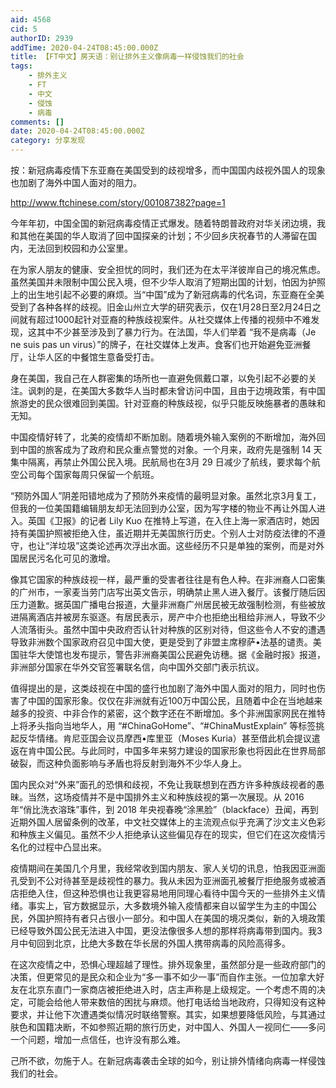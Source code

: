 ```yaml
---
aid: 4568
cid: 5
authorID: 2939
addTime: 2020-04-24T08:45:00.000Z
title: 【FT中文】房天语：别让排外主义像病毒一样侵蚀我们的社会
tags:
    - 排外主义
    - FT
    - 中文
    - 侵蚀
    - 病毒
comments: []
date: 2020-04-24T08:45:00.000Z
category: 分享发现
---
```


按：新冠病毒疫情下东亚裔在美国受到的歧视增多，而中国国内歧视外国人的现象也加剧了海外中国人面对的阻力。

http://www.ftchinese.com/story/001087382?page=1

今年年初，中国全国的新冠病毒疫情正式爆发。随着特朗普政府对华关闭边境，我和其他在美国的华人取消了回中国探亲的计划；不少回乡庆祝春节的人滞留在国内，无法回到校园和办公室里。

在为家人朋友的健康、安全担忧的同时，我们还为在太平洋彼岸自己的境况焦虑。虽然美国并未限制中国公民入境，但不少华人取消了短期出国的计划，怕因为护照上的出生地引起不必要的麻烦。当“中国”成为了新冠病毒的代名词，东亚裔在全美受到了各种各样的歧视。旧金山州立大学的研究表示，仅在1月28日至2月24日之间就有超过1000起针对亚裔的种族歧视案件。从社交媒体上传播的视频中不难发现，这其中不少甚至涉及到了暴力行为。在法国，华人们举着 “我不是病毒（Je ne suis pas un virus）”的牌子，在社交媒体上发声。食客们也开始避免亚洲餐厅，让华人区的中餐馆生意备受打击。

身在美国，我自己在人群密集的场所也一直避免佩戴口罩，以免引起不必要的关注。讽刺的是，在美国大多数华人当时都未曾访问中国，且由于边境政策，有中国旅游史的民众很难回到美国。针对亚裔的种族歧视，似乎只能反映施暴者的愚昧和无知。

中国疫情好转了，北美的疫情却不断加剧。随着境外输入案例的不断增加，海外回到中国的旅客成为了政府和民众重点警觉的对象。一个月来，政府先是强制 14 天集中隔离，再禁止外国公民入境。民航局也在3月 29 日减少了航线，要求每个航空公司每个国家每周只保留一个航班。

“预防外国人”阴差阳错地成为了预防外来疫情的最明显对象。虽然北京3月复工，但我的一位美国籍编辑朋友却无法回到办公室，因为写字楼的物业不再让外国人进入。英国《卫报》的记者 Lily Kuo 在推特上写道，在入住上海一家酒店时，她因持有美国护照被拒绝入住，虽近期并无美国旅行历史。个别人士对防疫法律的不遵守，也让“洋垃圾”这类论述再次浮出水面。这些经历不只是单独的案例，而是对外国居民污名化可见的激增。

像其它国家的种族歧视一样，最严重的受害者往往是有色人种。在非洲裔人口密集的广州市，一家麦当劳门店写出英文告示，明确禁止黑人进入餐厅。该餐厅随后因压力道歉。据英国广播电台报道，大量非洲裔广州居民被无故强制检测，有些被放进隔离酒店并被房东驱逐。有居民表示，房产中介也拒绝出租给非洲人，导致不少人流落街头。虽然中国中央政府否认针对种族的区别对待，但这些令人不安的遭遇导致非洲数个国家政府召见中国大使，更是受到了非盟主席穆萨•法基的谴责。美国驻华大使馆也发布提示，警告非洲裔美国公民避免访穗。据《金融时报》报道，非洲部分国家在华外交官签署联名信，向中国外交部门表示抗议。

值得提出的是，这类歧视在中国的盛行也加剧了海外中国人面对的阻力，同时也伤害了中国的国家形象。仅仅在非洲就有近100万中国公民，且随着中企在当地越来越多的投资、中非合作的紧密，这个数字还在不断增加。多个非洲国家网民在推特上将矛头指向当地华人，用 “#ChinaGoHome”、“#ChinaMustExplain” 等标签挑起反华情绪。肯尼亚国会议员摩西•库里亚（Moses Kuria）甚至借此机会提议遣返在肯中国公民。与此同时，中国多年来努力建设的国家形象也将因此在世界局部破裂，而这种负面影响与矛盾也将反射到海外不少华人身上。

国内民众对“外来”面孔的恐惧和歧视，不免让我联想到在西方许多种族歧视者的愚昧。当然，这场疫情并不是中国排外主义和种族歧视的第一次展现。从 2016 年“俏比洗衣溶珠”事件，到 2018 年央视春晚“涂黑脸”（blackface）丑闻，再到近期外国人居留条例的改革，中文社交媒体上的主流观点似乎充满了沙文主义色彩和种族主义偏见。虽然不少人拒绝承认这些偏见存在的现实，但它们在这次疫情污名化的过程中凸显出来。

疫情期间在美国几个月里，我经常收到国内朋友、家人关切的讯息，怕我因亚洲面孔受到不公对待甚至是歧视性的暴力。我从未因为亚洲面孔被餐厅拒绝服务或被酒店拒绝入住，但这种恐惧也让我更容易地用同理心看待中国今天的一些排外主义情绪。事实上，官方数据显示，大多数境外输入疫情都来自以留学生为主的中国公民，外国护照持有者只占很小一部分。和中国人在美国的境况类似，新的入境政策已经导致外国公民无法进入中国，更没法像很多人想的那样将病毒带到国内。我3月中旬回到北京，比绝大多数在华长居的外国人携带病毒的风险高得多。

在这次疫情之中，恐惧心理超越了理性。排外现象里，虽然部分是一些政府部门的决策，但更常见的是民众和企业为“多一事不如少一事”而自作主张。一位加拿大好友在北京东直门一家商店被拒绝进入时，店主声称是上级规定。一个考虑不周的决定，可能会给他人带来数倍的困扰与麻烦。他打电话给当地政府，只得知没有这种要求，并让他下次遭遇类似情况时联络警察。其实，如果想要降低风险，与其通过肤色和国籍决断，不如参照近期的旅行历史，对中国人、外国人一视同仁——多问一个问题，增加一点信任，也许没有那么难。

己所不欲，勿施于人。在新冠病毒袭击全球的如今，别让排外情绪向病毒一样侵蚀我们的社会。

